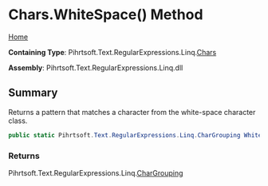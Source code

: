 # Chars\.WhiteSpace\(\) Method

[Home](../../../../../../README.md)

**Containing Type**: Pihrtsoft\.Text\.RegularExpressions\.Linq\.[Chars](../README.md)

**Assembly**: Pihrtsoft\.Text\.RegularExpressions\.Linq\.dll

## Summary

Returns a pattern that matches a character from the white\-space character class\.

```csharp
public static Pihrtsoft.Text.RegularExpressions.Linq.CharGrouping WhiteSpace()
```

### Returns

Pihrtsoft\.Text\.RegularExpressions\.Linq\.[CharGrouping](../../CharGrouping/README.md)

